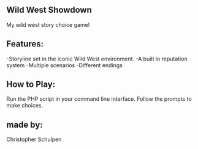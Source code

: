 
## Wild West Showdown
My wild west story choice game!

## Features:
-Storyline set in the iconic Wild West environment.
-A built in reputation system
-Multiple scenarios
-Different endings

## How to Play:
Run the PHP script in your command line interface.
Follow the prompts to make choices.

## made by:
Christopher Schulpen
